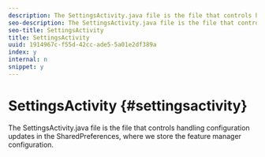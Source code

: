 ```yaml
---
description: The SettingsActivity.java file is the file that controls handling configuration updates in the SharedPreferences, where we store the feature manager configuration.
seo-description: The SettingsActivity.java file is the file that controls handling configuration updates in the SharedPreferences, where we store the feature manager configuration.
seo-title: SettingsActivity
title: SettingsActivity
uuid: 1914967c-f55d-42cc-ade5-5a01e2df389a
index: y
internal: n
snippet: y
---
```


# SettingsActivity {#settingsactivity}

The SettingsActivity.java file is the file that controls handling configuration updates in the SharedPreferences, where we store the feature manager configuration.